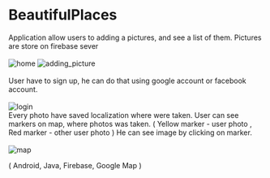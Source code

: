 # BeautifulPlaces

Application allow users to adding a pictures, and see a list of them. Pictures are store on firebase sever<br/><br/>
![home](https://user-images.githubusercontent.com/59020684/71093137-e21d1300-21a8-11ea-853d-f5f01fafc6d3.PNG)
![adding_picture](https://user-images.githubusercontent.com/59020684/71093140-e2b5a980-21a8-11ea-9443-c6a97354dac8.PNG)<br/><br/>
User have to sign up, he can do that using google account or facebook account.<br/><br/>
![login](https://user-images.githubusercontent.com/59020684/71093703-00374300-21aa-11ea-9d76-56d6f527f93f.PNG)
<br/>
Every photo have saved localization where were taken.
User can see markers on map, where photos was taken. ( Yellow marker - user photo , Red marker - other user photo ) 
He can see image by clicking on marker.<br/><br/>
![map](https://user-images.githubusercontent.com/59020684/71093139-e2b5a980-21a8-11ea-864f-752f77a05b88.PNG)<br/>

( Android, Java, Firebase, Google Map )

